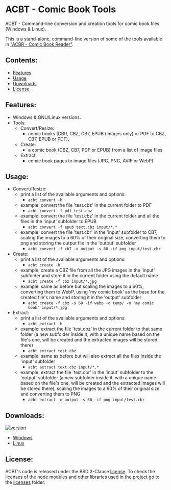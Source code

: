 # ACBT - Comic Book Tools

ACBT - Command-line conversion and creation tools for comic book files (Windows & Linux).

This is a stand-alone, command-line version of some of the tools available in ["ACBR - Comic Book Reader"](https://github.com/binarynonsense/comic-book-reader).

## Contents:

- [Features](#features)
- [Usage](#usage)
- [Downloads](#downloads)
- [License](#license)

## Features:

- Windows & GNU/Linux versions.
- Tools:
  - Convert/Resize:
    - comic books (CBR, CBZ, CB7, EPUB (images only) or PDF to CBZ, CB7, EPUB or PDF).
  - Create:
    - a comic book (CBZ, CB7, PDF or EPUB) from a list of image files.
  - Extract:
    - comic book pages to image files (JPG, PNG, AVIF or WebP).

## Usage:

- Convert/Resize:
  - print a list of the available arguments and options:
    - `acbt convert -h`
  - example: convert the file 'test.cbz' in the current folder to PDF
    - `acbt convert -f pdf test.cbz`
  - example: convert the file 'test.cbz' in the current folder and all the files in the 'input' subfolder to EPUB
    - `acbt convert -f epub text.cbz input/*.*`
  - example: convert the file 'test.cbr' in the 'input' subfolder to CB7, scaling the images to a 60% of their original size, converting them to png and storing the output file in the 'output' subfolder
    - `acbt convert -f cb7 -o output -s 60 -if png input/test.cbr`
- Create:
  - print a list of the available arguments and options:
    - `acbt create -h`
  - example: create a CBZ file from all the JPG images in the 'input' subfolder and store it in the current folder using the default name
    - `acbt create -f cbz input/*.jpg`
  - example: same as before but scaling the images to a 60%, converting them to WebP, using 'my comic book' as the base for the created file's name and storing it in the 'output' subfolder
    - `acbt create -f cbz -s 60 -if webp -o temp/ -n "my comic book" input/*.jpg`
- Extract:
  - print a list of the available arguments and options:
    - `acbt extract -h`
  - example: extract the file 'test.cbz' in the current folder to that same folder (a new subfolder inside it, with a unique name based on the file's one, will be created and the extracted images will be stored there)
    - `acbt extract test.cbz`
  - example: same as before but will also extract all the files inside the 'input' subfolder
    - `acbt extract text.cbz input/*.*`
  - example: extract the file 'test.cbr' in the 'input' subfolder to the 'output' subfolder (a new subfolder inside it, with a unique name based on the file's one, will be created and the extracted images will be stored there), scaling the images to a 60% of their original size and converting them to PNG
    - `acbt extract -o output -s 60 -if png input/test.cbr`

## Downloads:

<a href="https://github.com/binarynonsense/comic-book-tools/releases/latest"><img src="https://shields.io/github/v/release/binarynonsense/comic-book-tools?display_name=tag&label=version" title="version"></a>

- [Windows](https://github.com/binarynonsense/comic-book-tools/releases/latest/download/ACBT_Windows.zip)
- [Linux](https://github.com/binarynonsense/comic-book-tools/releases/latest/download/ACBT_Linux.zip)

## License:

ACBT's code is released under the BSD 2-Clause [license](./LICENSE). To check the licenses of the node modules and other libraries used in the project go to the [licenses](./licenses/) folder.

